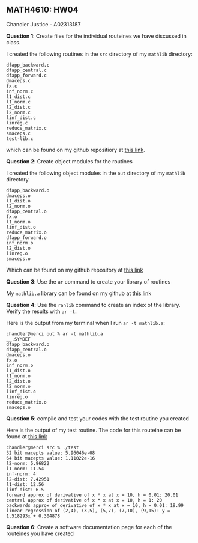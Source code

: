 ## MATH4610: HW04
Chandler Justice - A02313187

**Question 1**: Create files for the individual routeines we have discussed in class.

I created the following routines in the `src` directory of my `mathlib` directory:

```
dfapp_backward.c
dfapp_central.c
dfapp_forward.c
dmaceps.c
fx.c
inf_norm.c
l1_dist.c
l1_norm.c
l2_dist.c
l2_norm.c
linf_dist.c
linreg.c
reduce_matrix.c
smaceps.c
test-lib.c
```

which can be found on my github repositiory at [this link](https://github.com/chandlerj/math4610/tree/main/mathlib/src).

**Question 2**: Create object modules for the routines

I created the following object modules in the `out` directory of my `mathlib` directory.

```
dfapp_backward.o	
dmaceps.o		
l1_dist.o		
l2_norm.o		
dfapp_central.o		
fx.o			
l1_norm.o		
linf_dist.o		
reduce_matrix.o
dfapp_forward.o		
inf_norm.o		
l2_dist.o		
linreg.o		
smaceps.o
```
Which can be found on my github repository at [this link](https://github.com/chandlerj/math4610/tree/main/mathlib/out)

**Question 3**: Use the `ar` command to create your library of routines

My `mathlib.a` library can be found on my github at [this link](https://github.com/chandlerj/math4610/blob/main/mathlib/out/mathlib.a)

**Question 4**: Use the `ranlib` command to create an index of the library. Verify the results with `ar -t`.

Here is the output from my terminal when I run `ar -t mathlib.a`:

```
chandler@merci out % ar -t mathlib.a 
__.SYMDEF
dfapp_backward.o
dfapp_central.o
dmaceps.o
fx.o
inf_norm.o
l1_dist.o
l1_norm.o
l2_dist.o
l2_norm.o
linf_dist.o
linreg.o
reduce_matrix.o
smaceps.o
```

**Question 5**: compile and test your codes with the test routine you created

Here is the output of my test routine. The code for this routeine can be found at [this link](https://github.com/chandlerj/math4610/blob/main/mathlib/src/test-lib.c)

```
chandler@merci src % ./test
32 bit macepts value: 5.96046e-08
64 bit macepts value: 1.11022e-16
l2-norm: 5.96822
l1-norm: 11.54
inf-norm: 4
l2-dist: 7.42951
l1-dist: 12.56
linf-dist: 6.5
forward approx of derivative of x * x at x = 10, h = 0.01: 20.01
central approx of derivative of x * x at x = 10, h = 1: 20
backwards approx of derivative of x * x at x = 10, h = 0.01: 19.99
linear regression of (2,4), (3,5), (5,7), (7,10), (9,15): y = 1.518293x + 0.304878
```

**Question 6**: Create a software documentation page for each of the routeines you have created




